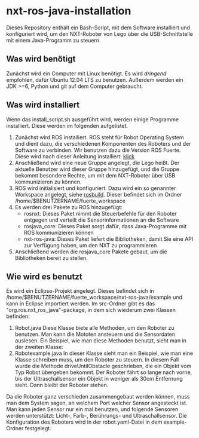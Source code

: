 nxt-ros-java-installation
=========================
Dieses Repository enthält ein Bash-Script, mit dem Software installiert und konfiguriert wird, um den NXT-Roboter von Lego über die USB-Schnittstelle mit einem Java-Programm zu steuern.

Was wird benötigt
----
Zunächst wird ein Computer mit Linux benötigt. Es wird _dringend_ empfohlen, dafür Ubuntu 12.04 LTS zu benutzen. 
Außerdem werden ein JDK >=6, Python und git auf dem Computer gebraucht.

Was wird installiert
----
Wenn das install_script.sh ausgeführt wird, werden einige Programme installiert. Diese werden im folgenden aufgelistet.

1.  Zunächst wird ROS installiert. ROS steht für Robot Operating System und dient dazu, die verschiedenen Komponenten des Roboters und der Software zu verbinden. Wir benutzen dazu die Version ROS Fuerte. Diese wird nach dieser Anleitung installiert: [klick](http://wiki.ros.org/fuerte/Installation/Ubuntu)
2.  Anschließend wird eine neue Gruppe angelegt, die Lego heißt. Der aktuelle Benutzer wird dieser Gruppe hinzugefügt, und die Gruppe bekommt besondere Rechte, um mit dem NXT-Roboter über USB kommunizieren zu können.
3.  ROS wird initialisiert und konfiguriert. Dazu wird ein so genannter Workspace angelegt, siehe [rosbuild](http://wiki.ros.org/ROS/Tutorials/InstallingandConfiguringROSEnvironment). Dieser befindet sich im Ordner /home/$BENUTZERNAME/fuerte_workspace
4.  Es werden drei Pakete zu ROS hinzugefügt:
    - rosnxt: Dieses Paket nimmt die Steuerbefehle für den Roboter entgegen und verteilt die Sensorinformationen an die Software
    - rosjava_core: Dieses Paket sorgt dafür, dass Java-Programme mit ROS kommunizieren können
    - nxt-ros-java: Dieses Paket liefert die Bibliotheken, damit Sie eine API zur Verfügung haben, um den NXT zu programmieren
5. Anschließend werden die rosjava_core Pakete gebaut, um die Bibliotheken bereit zu stellen.

Wie wird es benutzt
----
Es wird ein Eclipse-Projekt angelegt. Dieses befindet sich in /home/$BENUTZERNAME/fuerte_workspace/nxt-ros-java/example und kann in Eclipse importiert werden. Im src-Ordner gibt es das "org.ros.nxt_ros_java"-package, in dem sich wiederum zwei Klassen befinden:
1.  Robot.java Diese Klasse biete alle Methoden, um den Roboter zu benutzen. Man kann die Mototen ansteuern und die Sensordaten auslesen. Ein Beispiel, wie man diese Methoden benutzt, sieht man in der zweiten Klasse:
2.  Robotexample.java In dieser Klasse sieht man ein Beispiel, wie man eine Klasse schreiben muss, um den Roboter zu steuern. In diesem Fall wurde die Methode driveUntilObstacle geschrieben, die ein Objekt vom Typ Robot übergeben bekommt. Der Roboter fährt so lange nach vorne, bis der Ultraschallsensor ein Objekt in weniger als 30cm Entfernung sieht. Dann bleibt der Roboter stehen.

Da die Roboter ganz verschieden zusammengebaut werden können, muss man dem System sagen, an welchem Port welcher Sensor angesteckt ist. Man kann jeden Sensor nur ein mal benutzen, und folgende Sensoren werden unterstützt: Licht-, Farb-, Berührungs- und Ultraschallsensor.
Die Konfiguration des Roboters wird in der robot.yaml-Datei in dem example-Ordner festgelegt.

